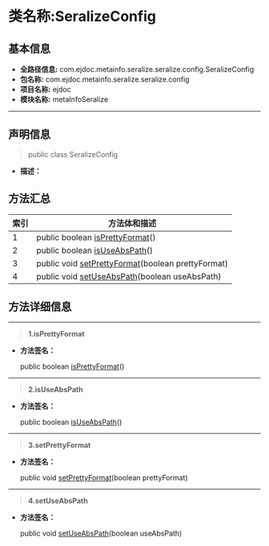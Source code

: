 # 类名称:SeralizeConfig

## 基本信息

* **全路径信息:** com.ejdoc.metainfo.seralize.seralize.config.SeralizeConfig
* **包名称:** com.ejdoc.metainfo.seralize.seralize.config
* **项目名称:** ejdoc
* **模块名称:** metaInfoSeralize









---

## 声明信息
> public class SeralizeConfig     


* **描述：** 

  








## 方法汇总

|   索引  |    方法体和描述   |
| ---- | ---- |
|1|public boolean [isPrettyFormat](#innerlink-isprettyformat)()   <br/>|
|2|public boolean [isUseAbsPath](#innerlink-isuseabspath)()   <br/>|
|3|public void [setPrettyFormat](#innerlink-setprettyformat-javalangboolean)(boolean prettyFormat)   <br/>|
|4|public void [setUseAbsPath](#innerlink-setuseabspath-javalangboolean)(boolean useAbsPath)   <br/>|








## 方法详细信息

---
> **1.<span id="innerlink-isprettyformat">isPrettyFormat</span>**

* **方法签名：** 

  public boolean [isPrettyFormat](#isprettyformat)()   







---
> **2.<span id="innerlink-isuseabspath">isUseAbsPath</span>**

* **方法签名：** 

  public boolean [isUseAbsPath](#isuseabspath)()   







---
> **3.<span id="innerlink-setprettyformat-javalangboolean">setPrettyFormat</span>**

* **方法签名：** 

  public void [setPrettyFormat](#setprettyformat-javalangboolean)(boolean prettyFormat)   







---
> **4.<span id="innerlink-setuseabspath-javalangboolean">setUseAbsPath</span>**

* **方法签名：** 

  public void [setUseAbsPath](#setuseabspath-javalangboolean)(boolean useAbsPath)   








